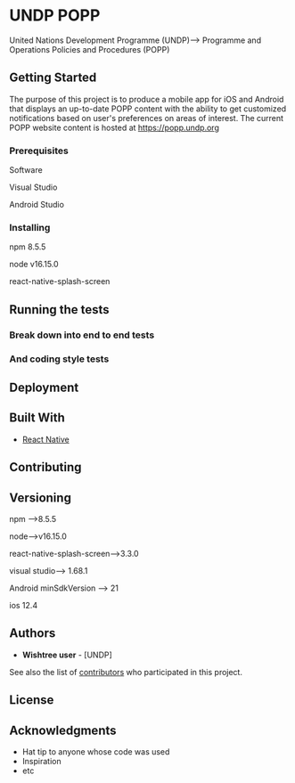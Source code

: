 # UNDP POPP 
United Nations Development Programme (UNDP)--> Programme and Operations Policies and Procedures (POPP)
## Getting Started
The purpose of this project is to produce a mobile app for iOS and Android that displays an
up-to-date POPP content with the ability to get customized notifications based on user's
preferences on areas of interest. The current POPP website content is hosted at
https://popp.undp.org

### Prerequisites
Software

   Visual Studio


   Android Studio


### Installing
npm 8.5.5


node v16.15.0


react-native-splash-screen

## Running the tests


### Break down into end to end tests


### And coding style tests




## Deployment


## Built With


* [React Native](https://reactnative.dev/docs/environment-setup) 


## Contributing


## Versioning
npm -->8.5.5


node-->v16.15.0

react-native-splash-screen-->3.3.0


visual studio--> 1.68.1


Android minSdkVersion --> 21


ios 12.4


## Authors

* **Wishtree user** - [UNDP]

See also the list of [contributors](https://github.com/wishtree-adeshmukh) who participated in this project.

## License

## Acknowledgments

* Hat tip to anyone whose code was used
* Inspiration
* etc